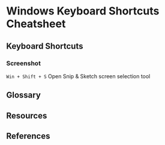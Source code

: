 # Windows Keyboard Shortcuts Cheatsheet

## Keyboard Shortcuts

### Screenshot
`Win + Shift + S`               Open Snip & Sketch screen selection tool


## Glossary


## Resources


## References

